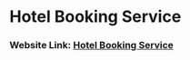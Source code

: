 <h1>Hotel Booking Service</h1>

<h3>Website Link: <a href="https://luxury-starburst-36e476.netlify.app/">Hotel Booking Service</a></h3>


